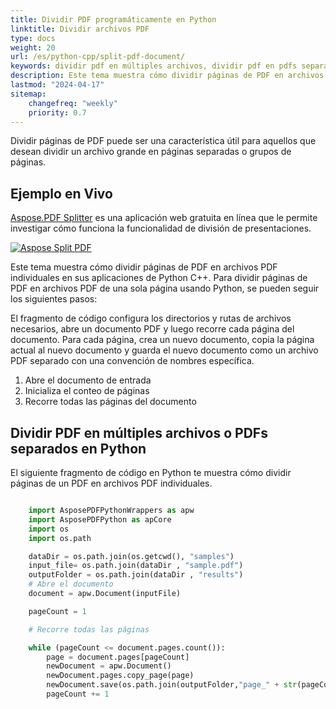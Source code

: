 ```yaml
---
title: Dividir PDF programáticamente en Python
linktitle: Dividir archivos PDF
type: docs
weight: 20
url: /es/python-cpp/split-pdf-document/
keywords: dividir pdf en múltiples archivos, dividir pdf en pdfs separados, dividir pdf python
description: Este tema muestra cómo dividir páginas de PDF en archivos PDF individuales en sus aplicaciones de Python a través de C++.
lastmod: "2024-04-17"
sitemap:
    changefreq: "weekly"
    priority: 0.7
---
```


Dividir páginas de PDF puede ser una característica útil para aquellos que desean dividir un archivo grande en páginas separadas o grupos de páginas.

## Ejemplo en Vivo

[Aspose.PDF Splitter](https://products.aspose.app/pdf/splitter) es una aplicación web gratuita en línea que le permite investigar cómo funciona la funcionalidad de división de presentaciones.

[![Aspose Split PDF](splitter.png)](https://products.aspose.app/pdf/splitter)

Este tema muestra cómo dividir páginas de PDF en archivos PDF individuales en sus aplicaciones de Python C++. Para dividir páginas de PDF en archivos PDF de una sola página usando Python, se pueden seguir los siguientes pasos:

El fragmento de código configura los directorios y rutas de archivos necesarios, abre un documento PDF y luego recorre cada página del documento.
 Para cada página, crea un nuevo documento, copia la página actual al nuevo documento y guarda el nuevo documento como un archivo PDF separado con una convención de nombres específica.

1. Abre el documento de entrada
1. Inicializa el conteo de páginas
1. Recorre todas las páginas del documento

## Dividir PDF en múltiples archivos o PDFs separados en Python

El siguiente fragmento de código en Python te muestra cómo dividir páginas de un PDF en archivos PDF individuales.

```python

    import AsposePDFPythonWrappers as apw
    import AsposePDFPython as apCore
    import os
    import os.path

    dataDir = os.path.join(os.getcwd(), "samples")
    input_file= os.path.join(dataDir , "sample.pdf")
    outputFolder = os.path.join(dataDir , "results")
    # Abre el documento
    document = apw.Document(inputFile)

    pageCount = 1

    # Recorre todas las páginas

    while (pageCount <= document.pages.count()):
        page = document.pages[pageCount]    
        newDocument = apw.Document()
        newDocument.pages.copy_page(page)
        newDocument.save(os.path.join(outputFolder,"page_" + str(pageCount) + "_out" + ".pdf"))
        pageCount += 1
```